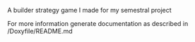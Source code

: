 A builder strategy game I made for my semestral project

For more information generate documentation as described in /Doxyfile/README.md
